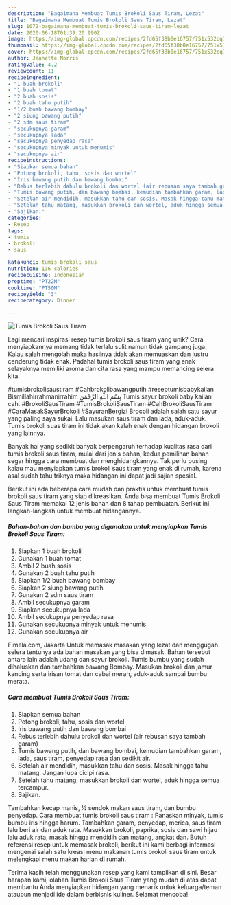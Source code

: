 ```yaml
---
description: "Bagaimana Membuat Tumis Brokoli Saus Tiram, Lezat"
title: "Bagaimana Membuat Tumis Brokoli Saus Tiram, Lezat"
slug: 1072-bagaimana-membuat-tumis-brokoli-saus-tiram-lezat
date: 2020-06-18T01:39:20.990Z
image: https://img-global.cpcdn.com/recipes/2fd65f38b0e16757/751x532cq70/tumis-brokoli-saus-tiram-foto-resep-utama.jpg
thumbnail: https://img-global.cpcdn.com/recipes/2fd65f38b0e16757/751x532cq70/tumis-brokoli-saus-tiram-foto-resep-utama.jpg
cover: https://img-global.cpcdn.com/recipes/2fd65f38b0e16757/751x532cq70/tumis-brokoli-saus-tiram-foto-resep-utama.jpg
author: Jeanette Norris
ratingvalue: 4.2
reviewcount: 11
recipeingredient:
- "1 buah brokoli"
- "1 buah tomat"
- "2 buah sosis"
- "2 buah tahu putih"
- "1/2 buah bawang bombay"
- "2 siung bawang putih"
- "2 sdm saus tiram"
- "secukupnya garam"
- "secukupnya lada"
- "secukupnya penyedap rasa"
- "secukupnya minyak untuk menumis"
- "secukupnya air"
recipeinstructions:
- "Siapkan semua bahan"
- "Potong brokoli, tahu, sosis dan wortel"
- "Iris bawang putih dan bawang bombai"
- "Rebus terlebih dahulu brokoli dan wortel (air rebusan saya tambah garam)"
- "Tumis bawang putih, dan bawang bombai, kemudian tambahkan garam, lada, saus tiram, penyedap rasa dan sedikit air."
- "Setelah air mendidih, masukkan tahu dan sosis. Masak hingga tahu matang. Jangan lupa cicipi rasa."
- "Setelah tahu matang, masukkan brokoli dan wortel, aduk hingga semua tercampur."
- "Sajikan."
categories:
- Resep
tags:
- tumis
- brokoli
- saus

katakunci: tumis brokoli saus 
nutrition: 136 calories
recipecuisine: Indonesian
preptime: "PT22M"
cooktime: "PT50M"
recipeyield: "3"
recipecategory: Dinner

---
```



![Tumis Brokoli Saus Tiram](https://img-global.cpcdn.com/recipes/2fd65f38b0e16757/751x532cq70/tumis-brokoli-saus-tiram-foto-resep-utama.jpg)

Lagi mencari inspirasi resep tumis brokoli saus tiram yang unik? Cara menyiapkannya memang tidak terlalu sulit namun tidak gampang juga. Kalau salah mengolah maka hasilnya tidak akan memuaskan dan justru cenderung tidak enak. Padahal tumis brokoli saus tiram yang enak selayaknya memiliki aroma dan cita rasa yang mampu memancing selera kita.

#tumisbrokolisaustiram #Cahbrokolibawangputih #reseptumisbabykailan Bismillahirrahmanirrahim بِسْمِ اللَّهِ الرَّحْمَنِ Tumis sayur brokoli baby kailan cah. #BrokoliSausTiram #TumisBrokoliSausTiram #CahBrokoliSausTiram #CaraMasakSayurBrokoli #SayuranBergizi Brocoli adalah salah satu sayur yang paling saya sukai. Lalu masukan saus tiram dan lada, aduk-aduk. Tumis brokoli suas tiram ini tidak akan kalah enak dengan hidangan brokoli yang lainnya.

Banyak hal yang sedikit banyak berpengaruh terhadap kualitas rasa dari tumis brokoli saus tiram, mulai dari jenis bahan, kedua pemilihan bahan segar hingga cara membuat dan menghidangkannya. Tak perlu pusing kalau mau menyiapkan tumis brokoli saus tiram yang enak di rumah, karena asal sudah tahu triknya maka hidangan ini dapat jadi sajian spesial.


Berikut ini ada beberapa cara mudah dan praktis untuk membuat tumis brokoli saus tiram yang siap dikreasikan. Anda bisa membuat Tumis Brokoli Saus Tiram memakai 12 jenis bahan dan 8 tahap pembuatan. Berikut ini langkah-langkah untuk membuat hidangannya.

<!--inarticleads1-->

##### Bahan-bahan dan bumbu yang digunakan untuk menyiapkan Tumis Brokoli Saus Tiram:

1. Siapkan 1 buah brokoli
1. Gunakan 1 buah tomat
1. Ambil 2 buah sosis
1. Gunakan 2 buah tahu putih
1. Siapkan 1/2 buah bawang bombay
1. Siapkan 2 siung bawang putih
1. Gunakan 2 sdm saus tiram
1. Ambil secukupnya garam
1. Siapkan secukupnya lada
1. Ambil secukupnya penyedap rasa
1. Gunakan secukupnya minyak untuk menumis
1. Gunakan secukupnya air


Fimela.com, Jakarta Untuk memasak masakan yang lezat dan menggugah selera tentunya ada bahan masakan yang bisa dimasak. Bahan tersebut antara lain adalah udang dan sayur brokoli. Tumis bumbu yang sudah dihaluskan dan tambahkan bawang Bombay. Masukan brokoli dan jamur kancing serta irisan tomat dan cabai merah, aduk-aduk sampai bumbu merata. 

<!--inarticleads2-->

##### Cara membuat Tumis Brokoli Saus Tiram:

1. Siapkan semua bahan
1. Potong brokoli, tahu, sosis dan wortel
1. Iris bawang putih dan bawang bombai
1. Rebus terlebih dahulu brokoli dan wortel (air rebusan saya tambah garam)
1. Tumis bawang putih, dan bawang bombai, kemudian tambahkan garam, lada, saus tiram, penyedap rasa dan sedikit air.
1. Setelah air mendidih, masukkan tahu dan sosis. Masak hingga tahu matang. Jangan lupa cicipi rasa.
1. Setelah tahu matang, masukkan brokoli dan wortel, aduk hingga semua tercampur.
1. Sajikan.


Tambahkan kecap manis, ½ sendok makan saus tiram, dan bumbu penyedap. Cara membuat tumis brokoli saus tiram : Panaskan minyak, tumis bumbu iris hingga harum. Tambahkan garam, penyedap, merica, saus tiram lalu beri air dan aduk rata. Masukkan brokoli, paprika, sosis dan sawi hijau lalu aduk rata, masak hingga mendidih dan matang, angkat dan. Butuh referensi resep untuk memasak brokoli, berikut ini kami berbagi informasi mengenai salah satu kreasi menu makanan tumis brokoli saus tiram untuk melengkapi menu makan harian di rumah. 

Terima kasih telah menggunakan resep yang kami tampilkan di sini. Besar harapan kami, olahan Tumis Brokoli Saus Tiram yang mudah di atas dapat membantu Anda menyiapkan hidangan yang menarik untuk keluarga/teman ataupun menjadi ide dalam berbisnis kuliner. Selamat mencoba!
